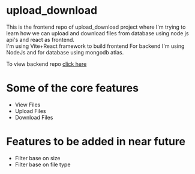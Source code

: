# upload_download

This is the frontend repo of upload_download project where
I'm trying to learn how we can upload and download files from database
using node js api's and react as frontend.  
I'm using Vite+React framework to build frontend
For backend I'm using NodeJs and for database using mongodb atlas.

To view backend repo  [click here](https://github.com/lade6501/Upload_Dwonload_Backend)

# Some of the core features

- View Files
- Upload Files
- Download Files

# Features to be added in near future

- Filter base on size
- Filter base on file type
